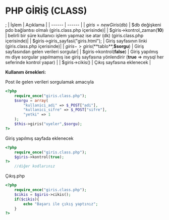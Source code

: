 # PHP GİRİŞ (CLASS)
;
| İşlem | Açıklama |
| ------ | ------ |
| $giris = new Giris($db) | $db değişkeni pdo bağlantısı olmalı (giris.class.php içerisinde)|
| $giris->kontrol_zaman(**10**) | belirli bir süre kullanıcı işlem yapmaz ise atar (dk) (giris.class.php içerisinde)|
| $giris->giris_sayfasi("giris.html"); | Giriş sayfasının linki (giris.class.php içerisinde)|
| $giris->giris(**$tablo**,**$sorgu**) | Giriş sayfasından gelen verileri sorgular|
| $giris->kontrol(**false**) | Giriş yapılmış mı diye sorgular yapılmamış ise giriş sayfasına yönlendirir (**true** => mysql her seferinde kontrol yapar)  |
| $giris->cikis() | Çıkış sayfasına eklenecek |

**Kullanım örnekleri:**

Post ile gelen verileri sorgulamak amacıyla 
```php
<?php
    require_once("giris.class.php");
    $sorgu = array(
        "kullanici_adi" => $_POST["adi"],
        "kullanici_sifre" => $_POST["sifre"],
        "yetki" => 1
    );
    $this->giris("uyeler",$sorgu);
?>
```
Giriş yapılmış sayfada eklenecek
```php
<?php
    require_once("giris.class.php");
    $giris->kontrol(true);
?>
    //diğer kodlarınız
```
Çıkış.php
```php
<?php
    require_once("giris.class.php");
    $cikis = $giris->cikis();
    if($cikis){
        echo "Başarı ile çıkış yaptınız";
    }
?>
```
